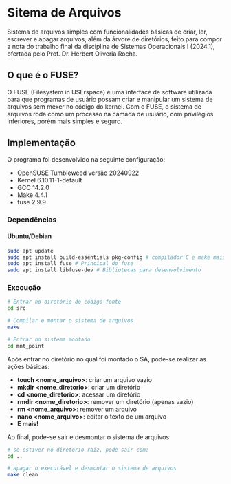 # Sitema de Arquivos

Sistema de arquivos simples com funcionalidades básicas de criar, ler, escrever e apagar arquivos, além da árvore de diretórios, feito para compor a nota do trabalho final da disciplina de Sistemas Operacionais I (2024.1), ofertada pelo Prof. Dr. Herbert Oliveria Rocha.

## O que é o FUSE?

O FUSE (Filesystem in USErspace) é uma interface de software utilizada para que programas de usuário possam criar e manipular um sistema de arquivos sem mexer no código do kernel. Com o FUSE, o sistema de arquivos roda como um processo na camada de usuário, com privilégios inferiores, porém mais simples e seguro.

## Implementação

O programa foi desenvolvido na seguinte configuração:
- OpenSUSE Tumbleweed versão 20240922
- Kernel 6.10.11-1-default
- GCC 14.2.0
- Make 4.4.1
- fuse 2.9.9

### Dependências

#### Ubuntu/Debian
```bash
sudo apt update
sudo apt install build-essentials pkg-config # compilador C e make mais pacotes de configuraçõese de links e bibliotecas
sudo apt install fuse # Principal do fuse
sudo apt install libfuse-dev # Bibliotecas para desenvolvimento
```

### Execução
```bash
# Entrar no diretório do código fonte
cd src

# Compilar e montar o sistema de arquivos
make

# Entrar no sistema montado
cd mnt_point
```

Após entrar no diretório no qual foi montado o SA, pode-se realizar as ações básicas:
- **touch <nome_arquivo>**: criar um arquivo vazio
- **mkdir <nome_diretorio>**: criar um diretório
- **cd <nome_diretorio>**: acessar um diretório
- **rmdir <nome_diretorio>**: remover um diretório (apenas vazio)
- **rm <nome_arquivo>**: remover um arquivo
- **nano <nome_arquivo>**: editar o texto de um arquivo
- **E mais!**

Ao final, pode-se sair e desmontar o sistema de arquivos:
```bash
# se estiver no diretório raiz, pode sair com:
cd .. 

# apagar o executável e desmontar o sistema de arquivos
make clean
```
